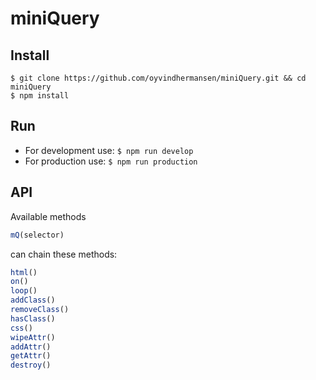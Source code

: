 # miniQuery

## Install
```
$ git clone https://github.com/oyvindhermansen/miniQuery.git && cd miniQuery
$ npm install
```

## Run
* For development use: `$ npm run develop`
* For production use: `$ npm run production`

## API

Available methods
```javascript
mQ(selector)
```
can chain these methods:

```javascript
html()
on()
loop()
addClass()
removeClass()
hasClass()
css()
wipeAttr()
addAttr()
getAttr()
destroy()
```
